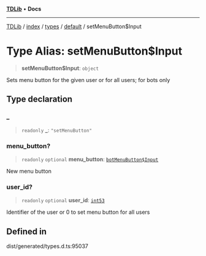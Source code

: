[**TDLib**](../../../../../../README.md) • **Docs**

***

[TDLib](../../../../../../modules.md) / [index](../../../../../README.md) / [types](../../../README.md) / [default](../README.md) / setMenuButton$Input

# Type Alias: setMenuButton$Input

> **setMenuButton$Input**: `object`

Sets menu button for the given user or for all users; for bots only

## Type declaration

### \_

> `readonly` **\_**: `"setMenuButton"`

### menu\_button?

> `readonly` `optional` **menu\_button**: [`botMenuButton$Input`](botMenuButton$Input-1.md)

New menu button

### user\_id?

> `readonly` `optional` **user\_id**: [`int53`](int53-1.md)

Identifier of the user or 0 to set menu button for all users

## Defined in

dist/generated/types.d.ts:95037
